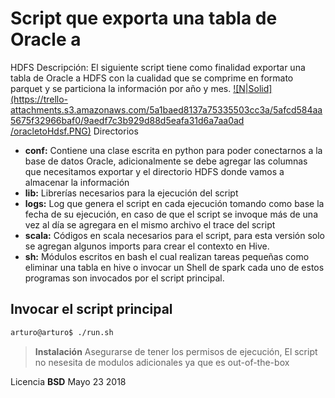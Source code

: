 # Script que exporta una tabla de Oracle a
HDFS
Descripción: El siguiente script tiene como finalidad exportar una tabla de Oracle a HDFS con la cualidad que se
comprime en formato parquet y se particiona la información por año y mes.
[![N|Solid](https://trello-
attachments.s3.amazonaws.com/5a1baed8137a75335503cc3a/5afcd584aa5675f32966baf0/9aedf7c3b929d88d5eafa31d6a7aa0ad
/oracletoHdsf.PNG)](https://nodesource.com/products/nsolid)
Directorios
- **conf:** Contiene una clase escrita en python para poder conectarnos a la base de datos Oracle, adicionalmente se
debe agregar las columnas que necesitamos exportar y el directorio HDFS donde vamos a almacenar la
información
- **lib:** Librerías necesarios para la ejecución del script
- **logs:** Log que genera el script en cada ejecución tomando como base la fecha de su ejecución, en caso de que el
 script se invoque más de una vez al día se agregara en el mismo archivo el trace del script
- **scala:** Códigos en scala necesarios para el script, para esta versión solo se agregan algunos imports para crear el
 contexto en Hive.
- **sh:** Módulos escritos en bash el cual realizan tareas pequeñas como eliminar una tabla en hive o invocar un Shell
 de spark cada uno de estos programas son invocados por el script principal.

## Invocar el script principal
```sh
arturo@arturo$ ./run.sh
```

> **Instalación**
> Asegurarse de tener los permisos de ejecución,
> El script no nesesita de modulos adicionales ya que es out-of-the-box

Licencia
**BSD**
Mayo 23 2018